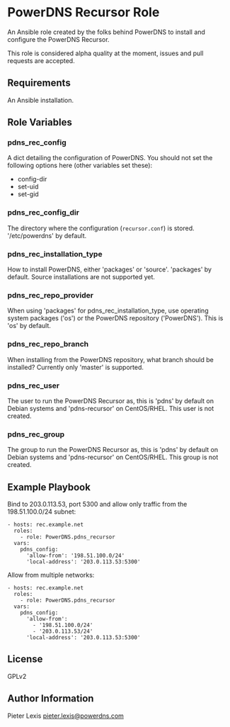 PowerDNS Recursor Role
======================
An Ansible role created by the folks behind PowerDNS to install and configure
the PowerDNS Recursor.

This role is considered alpha quality at the moment, issues and pull requests
are accepted.

Requirements
------------
An Ansible installation.

Role Variables
--------------
### pdns_rec_config
A dict detailing the configuration of PowerDNS. You should not set the following
options here (other variables set these):
 * config-dir
 * set-uid
 * set-gid

### pdns_rec_config_dir
The directory where the configuration (`recursor.conf`) is stored. '/etc/powerdns'
by default.

### pdns_rec_installation_type
How to install PowerDNS, either 'packages' or 'source'. 'packages' by default.
Source installations are not supported yet.

### pdns_rec_repo_provider
When using 'packages' for pdns_rec_installation_type, use operating system packages
('os') or the PowerDNS repository ('PowerDNS'). This is 'os' by default.

### pdns_rec_repo_branch
When installing from the PowerDNS repository, what branch should be installed?
Currently only 'master' is supported.

### pdns_rec_user
The user to run the PowerDNS Recursor as, this is 'pdns' by default on Debian
systems and 'pdns-recursor' on CentOS/RHEL. This user is not created.

### pdns_rec_group
The group to run the PowerDNS Recursor as, this is 'pdns' by default on Debian
systems and 'pdns-recursor' on CentOS/RHEL. This group is not created.

Example Playbook
----------------
Bind to 203.0.113.53, port 5300 and allow only traffic from the 198.51.100.0/24
subnet:
```
- hosts: rec.example.net
  roles:
    - role: PowerDNS.pdns_recursor
  vars:
    pdns_config:
      'allow-from': '198.51.100.0/24'
      'local-address': '203.0.113.53:5300'
```

Allow from multiple networks:
```
- hosts: rec.example.net
  roles:
    - role: PowerDNS.pdns_recursor
  vars:
    pdns_config:
      'allow-from':
        - '198.51.100.0/24'
        - '203.0.113.53/24'
      'local-address': '203.0.113.53:5300'
```

License
-------
GPLv2

Author Information
------------------
Pieter Lexis <pieter.lexis@powerdns.com>
